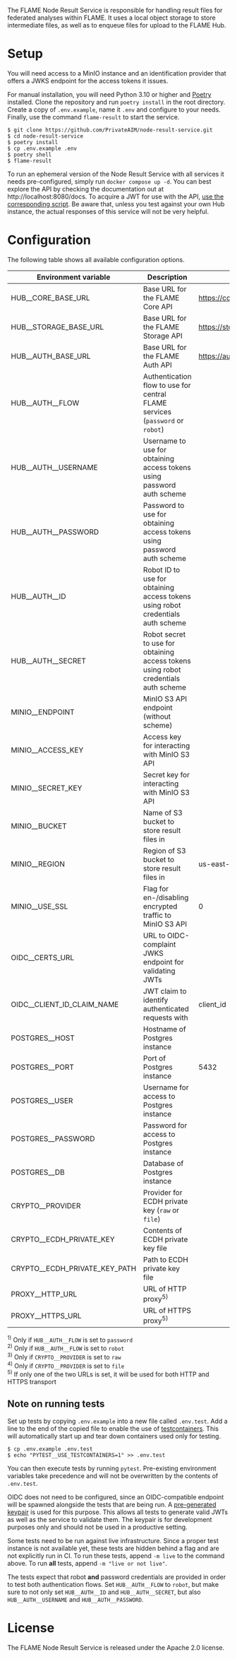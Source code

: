 The FLAME Node Result Service is responsible for handling result files for federated analyses within FLAME.
It uses a local object storage to store intermediate files, as well as to enqueue files for upload to the FLAME Hub.

# Setup

You will need access to a MinIO instance and an identification provider that offers a JWKS endpoint for the access
tokens it issues.

For manual installation, you will need Python 3.10 or higher and [Poetry](https://python-poetry.org/) installed.
Clone the repository and run `poetry install` in the root directory.
Create a copy of `.env.example`, name it `.env` and configure to your needs.
Finally, use the command `flame-result` to start the service.

```
$ git clone https://github.com/PrivateAIM/node-result-service.git
$ cd node-result-service
$ poetry install
$ cp .env.example .env
$ poetry shell
$ flame-result
```

To run an ephemeral version of the Node Result Service with all services it needs pre-configured,
simply run `docker compose up -d`.
You can best explore the API by checking the documentation out at http://localhost:8080/docs.
To acquire a JWT for use with the API, [use the corresponding script](./docker/keycloak/issue-jwt.sh).
Be aware that, unless you test against your own Hub instance, the actual responses of this service will not be
very helpful.

# Configuration

The following table shows all available configuration options.

| **Environment variable**      | **Description**                                                                     | **Default**                    |  **Required**  |
|-------------------------------|-------------------------------------------------------------------------------------|--------------------------------|:--------------:|
| HUB__CORE_BASE_URL            | Base URL for the FLAME Core API                                                     | https://core.privateaim.net    |                |
| HUB__STORAGE_BASE_URL         | Base URL for the FLAME Storage API                                                  | https://storage.privateaim.net |                |
| HUB__AUTH_BASE_URL            | Base URL for the FLAME Auth API                                                     | https://auth.privateaim.net    |                |
| HUB__AUTH__FLOW               | Authentication flow to use for central FLAME services (`password` or `robot`)       |                                |       x        |
| HUB__AUTH__USERNAME           | Username to use for obtaining access tokens using password auth scheme              |                                | x<sup>1)</sup> |
| HUB__AUTH__PASSWORD           | Password to use for obtaining access tokens using password auth scheme              |                                | x<sup>1)</sup> |
| HUB__AUTH__ID                 | Robot ID to use for obtaining access tokens using robot credentials auth scheme     |                                | x<sup>2)</sup> |
| HUB__AUTH__SECRET             | Robot secret to use for obtaining access tokens using robot credentials auth scheme |                                | x<sup>2)</sup> |
| MINIO__ENDPOINT               | MinIO S3 API endpoint (without scheme)                                              |                                |       x        |
| MINIO__ACCESS_KEY             | Access key for interacting with MinIO S3 API                                        |                                |       x        |
| MINIO__SECRET_KEY             | Secret key for interacting with MinIO S3 API                                        |                                |       x        |
| MINIO__BUCKET                 | Name of S3 bucket to store result files in                                          |                                |       x        |
| MINIO__REGION                 | Region of S3 bucket to store result files in                                        | us-east-1                      |                |
| MINIO__USE_SSL                | Flag for en-/disabling encrypted traffic to MinIO S3 API                            | 0                              |                |
| OIDC__CERTS_URL               | URL to OIDC-complaint JWKS endpoint for validating JWTs                             |                                |       x        |
| OIDC__CLIENT_ID_CLAIM_NAME    | JWT claim to identify authenticated requests with                                   | client_id                      |                |
| POSTGRES__HOST                | Hostname of Postgres instance                                                       |                                |       x        |
| POSTGRES__PORT                | Port of Postgres instance                                                           | 5432                           |                |
| POSTGRES__USER                | Username for access to Postgres instance                                            |                                |       x        |
| POSTGRES__PASSWORD            | Password for access to Postgres instance                                            |                                |       x        |
| POSTGRES__DB                  | Database of Postgres instance                                                       |                                |       x        |
| CRYPTO__PROVIDER              | Provider for ECDH private key (`raw` or `file`)                                     |                                |       x        |
| CRYPTO__ECDH_PRIVATE_KEY      | Contents of ECDH private key file                                                   |                                | x<sup>3)</sup> |
| CRYPTO__ECDH_PRIVATE_KEY_PATH | Path to ECDH private key file                                                       |                                | x<sup>4)</sup> |
| PROXY__HTTP_URL               | URL of HTTP proxy<sup>5)</sup>                                                      |                                |                |
| PROXY__HTTPS_URL              | URL of HTTPS proxy<sup>5)</sup>                                                     |                                |                |

<sup>1)</sup> Only if `HUB__AUTH__FLOW` is set to `password`  
<sup>2)</sup> Only if `HUB__AUTH__FLOW` is set to `robot`  
<sup>3)</sup> Only if `CRYPTO__PROVIDER` is set to `raw`  
<sup>4)</sup> Only if `CRYPTO__PROVIDER` is set to `file`  
<sup>5)</sup> If only one of the two URLs is set, it will be used for both HTTP and HTTPS transport

## Note on running tests

Set up tests by copying `.env.example` into a new file called `.env.test`.
Add a line to the end of the copied file to enable the use of [testcontainers](https://testcontainers.com/).
This will automatically start up and tear down containers used only for testing.

```
$ cp .env.example .env.test
$ echo "PYTEST__USE_TESTCONTAINERS=1" >> .env.test
```

You can then execute tests by running `pytest`.
Pre-existing environment variables take precedence and will not be overwritten by the contents of `.env.test`.

OIDC does not need to be configured, since an OIDC-compatible endpoint will be spawned alongside the tests that are
being run.
A [pre-generated keypair](tests/assets/keypair.pem) is used for this purpose.
This allows all tests to generate valid JWTs as well as the service to validate them.
The keypair is for development purposes only and should not be used in a productive setting.

Some tests need to be run against live infrastructure.
Since a proper test instance is not available yet, these tests are hidden behind a flag and are not explicitly run in
CI.
To run these tests, append `-m live` to the command above.
To run **all** tests, append `-m "live or not live"`.

The tests expect that robot **and** password credentials are provided in order to test both authentication flows.
Set `HUB__AUTH__FLOW` to `robot`, but make sure to not only set `HUB__AUTH__ID` and `HUB__AUTH__SECRET`, but also
`HUB__AUTH__USERNAME` and `HUB__AUTH__PASSWORD`.

# License

The FLAME Node Result Service is released under the Apache 2.0 license.
